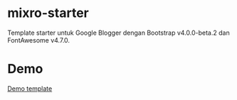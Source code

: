 # mixro-starter
Template starter untuk Google Blogger dengan Bootstrap v4.0.0-beta.2 dan FontAwesome v4.7.0.

# Demo
[Demo template](https://mixrobabloggertheme.blogspot.co.id/)
